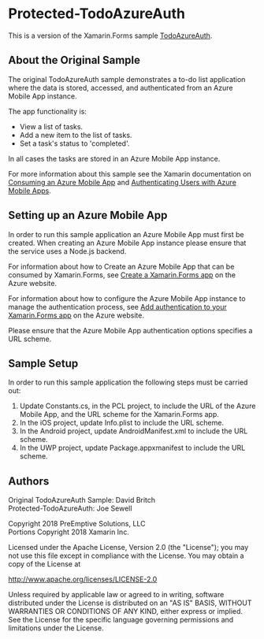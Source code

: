 Protected-TodoAzureAuth
=======================

This is a version of the Xamarin.Forms sample [TodoAzureAuth](https://developer.xamarin.com/samples/xamarin-forms/WebServices/TodoAzureAuth/).

About the Original Sample
-------------------------

The original TodoAzureAuth sample demonstrates a to-do list application where the data is stored, accessed, and authenticated from an Azure Mobile App instance.

The app functionality is:

* View a list of tasks.
* Add a new item to the list of tasks.
* Set a task's status to 'completed'.

In all cases the tasks are stored in an Azure Mobile App instance.

For more information about this sample see the Xamarin documentation on [Consuming an Azure Mobile App](http://developer.xamarin.com/guides/cross-platform/xamarin-forms/web-services/consuming/azure/) and [Authenticating Users with Azure Mobile Apps](http://developer.xamarin.com/guides/cross-platform/xamarin-forms/web-services/authentication/azure/).

Setting up an Azure Mobile App
----------------------------------

In order to run this sample application an Azure Mobile App must first be created. When creating an Azure Mobile App instance please ensure that the service uses a Node.js backend.

For information about how to Create an Azure Mobile App that can be consumed by Xamarin.Forms, see [Create a Xamarin.Forms app](https://azure.microsoft.com/en-gb/documentation/articles/app-service-mobile-xamarin-forms-get-started/) on the Azure website.

For information about how to configure the Azure Mobile App instance to manage the authentication process, see [Add authentication to your Xamarin.Forms app](https://azure.microsoft.com/en-gb/documentation/articles/app-service-mobile-xamarin-forms-get-started-users/) on the Azure website.

Please ensure that the Azure Mobile App authentication options specifies a URL scheme.

Sample Setup
----------------

In order to run this sample application the following steps must be carried out:

1. Update Constants.cs, in the PCL project, to include the URL of the Azure Mobile App, and the URL scheme for the Xamarin.Forms app.
1. In the iOS project, update Info.plist to include the URL scheme.
1. In the Android project, update AndroidManifest.xml to include the URL scheme.
1. In the UWP project, update Package.appxmanifest to include the URL scheme.

Authors
-------

Original TodoAzureAuth Sample: David Britch  
Protected-TodoAzureAuth: Joe Sewell

Copyright 2018 PreEmptive Solutions, LLC  
Portions Copyright 2018 Xamarin Inc.  

Licensed under the Apache License, Version 2.0 (the "License");
you may not use this file except in compliance with the License.
You may obtain a copy of the License at

   http://www.apache.org/licenses/LICENSE-2.0

Unless required by applicable law or agreed to in writing, software
distributed under the License is distributed on an "AS IS" BASIS,
WITHOUT WARRANTIES OR CONDITIONS OF ANY KIND, either express or implied.
See the License for the specific language governing permissions and
limitations under the License.